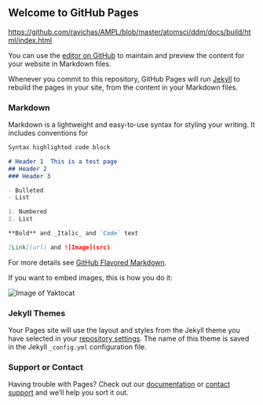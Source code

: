 ## Welcome to GitHub Pages

https://github.com/ravichas/AMPL/blob/master/atomsci/ddm/docs/build/html/index.html

You can use the [editor on GitHub](https://github.com/ravichas/ravichas.githup.io/edit/master/index.md) to maintain and preview the content for your website in Markdown files.

Whenever you commit to this repository, GitHub Pages will run [Jekyll](https://jekyllrb.com/) to rebuild the pages in your site, from the content in your Markdown files.

### Markdown

Markdown is a lightweight and easy-to-use syntax for styling your writing. It includes conventions for

```markdown
Syntax highlighted code block

# Header 1  This is a test page
## Header 2
### Header 3

- Bulleted
- List

1. Numbered
2. List

**Bold** and _Italic_ and `Code` text

[Link](url) and ![Image](src)
```

For more details see [GitHub Flavored Markdown](https://guides.github.com/features/mastering-markdown/).

If you want to embed images, this is how you do it:

![Image of Yaktocat](https://octodex.github.com/images/yaktocat.png)

### Jekyll Themes

Your Pages site will use the layout and styles from the Jekyll theme you have selected in your [repository settings](https://github.com/ravichas/ravichas.githup.io/settings). The name of this theme is saved in the Jekyll `_config.yml` configuration file.

### Support or Contact

Having trouble with Pages? Check out our [documentation](https://help.github.com/categories/github-pages-basics/) or [contact support](https://github.com/contact) and we’ll help you sort it out.
